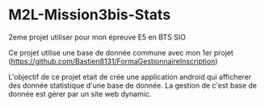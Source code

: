 # M2L-Mission3bis-Stats
2eme projet utiliser pour mon épreuve E5 en BTS SIO

Ce projet utilise une base de donnée commune avec mon 1er projet (https://github.com/Bastien8131/FormaGestionnaireInscription)

L'objectif de ce projet etait de crée une application android qui afficherer des donnée statistique d'une base de donnée. La gestion de c'est base de donnée est gérer par un site web dynamic.
